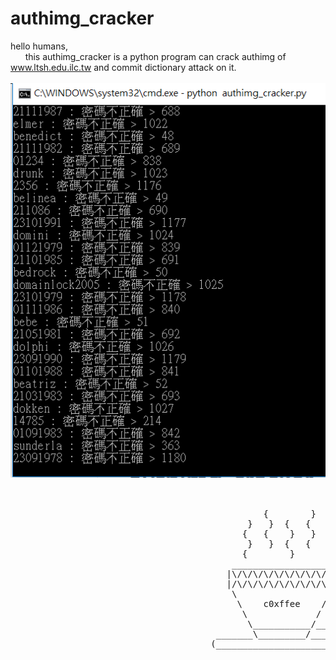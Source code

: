 # authimg_cracker
hello humans,<br>
&nbsp;&nbsp;&nbsp;&nbsp;&nbsp;&nbsp;this authimg_cracker is a python program can crack authimg of www.ltsh.edu.ilc.tw and commit dictionary attack on it. 
<br><br>
![image](https://github.com/c0xffee/authimg_cracker/blob/master/authimg.PNG)
  <br><br>
  <pre>
                           
                                                {        }      
                                             }   }  {   {
                                            {   {    }   }
                                             }   }  {   {
                                            {        }
                                          ___________________
                                         |\/\/\/\/\/\/\/\/\/\|               
                                         |/\/\/\/\/\/\/\/\/\/|
                                          \                 /____
                                           \    c0xffee    /     )
                                            \             /     /
                                             \___________/_____/ 
                                       _______\_________/________                   
                                      (__________________________)
      
</pre>
